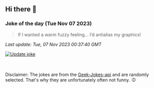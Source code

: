 ## Hi there 👋

### Joke of the day (Tue Nov 07 2023)
<!-- joke -->
>If I wanted a warm fuzzy feeling... I’d antialias my graphics!
<!-- /joke -->

*Last update: Tue, 07 Nov 2023 00:37:40 GMT*

[![Update joke](https://github.com/nclskfm/nclskfm/actions/workflows/joke.yml/badge.svg)](https://github.com/nclskfm/nclskfm/actions/workflows/joke.yml)

<br><br>
Disclaimer: The jokes are from the [Geek-Jokes-api](https://github.com/sameerkumar18/geek-joke-api) and are randomly selected. That's why they are unfortunately often not funny. :D
